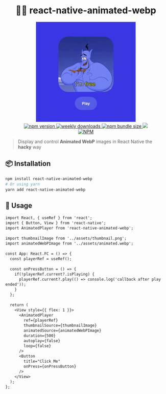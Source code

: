 <h1 align="center">
  💃🏻 react-native-animated-webp
</h1>
<p align="center">
  <img alt="example animated player" src="./docs/images/example.gif" width="312px">
  <br />
  <a href="https://www.npmjs.org/package/react-native-animated-webp">
    <img alt="npm version" src="https://img.shields.io/npm/v/react-native-animated-webp.svg?style=flat-square" />
  </a>
  <a href="https://www.npmjs.org/package/react-native-animated-webp">
    <img alt="weekly downloads" src="https://img.shields.io/npm/dw/react-native-animated-webp.svg?style=flat-square" />
  </a>
  <a href="https://www.npmjs.org/package/react-native-animated-webp">
    <img alt="npm bundle size" src="https://img.shields.io/bundlephobia/minzip/react-native-animated-webp.svg?style=flat-square" />
  </a>
  <a href="./LICENSE">
    <img alit="license" src="https://img.shields.io/badge/license-MIT-blue.svg?style=flat-square" />
  </a>
  <br />
  <a href="https://nodei.co/npm/react-native-animated-webp/">
    <img alt="NPM" src="https://nodei.co/npm/react-native-animated-webp.png" />
  </a>
</p>

> Display and control **Animated WebP** images in React Native the **hacky** way

## 📦 Installation

```bash
npm install react-native-animated-webp
# Or using yarn
yarn add react-native-animated-webp
```

## 🥁 Usage

```tsx
import React, { useRef } from 'react';
import { Button, View } from 'react-native';
import AnimatedPlayer from 'react-native-animated-webp';

import thumbnailImage from '../assets/thumbnail.png';
import animatedWebPImage from '../assets/animated.webp';

const App: React.FC = () => {
  const playerRef = useRef();

  const onPressButton = () => {
    if(!playerRef.current?.isPlaying) {
      playerRef.current?.play(() => console.log('callback after play ended'));
    }
  };

  return (
    <View style={{ flex: 1 }}>
      <AnimatedPlayer
        ref={playerRef}
        thumbnailSource={thumbnailImage}
        animatedSource={animatedWebPImage}
        duration={500}
        autoplay={false}
        loop={false}
      />
      <Button
        title="Click Me"
        onPress={onPressButton}
      />
    </View>
  );
};
```
